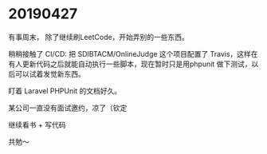 # 20190427

有事周末， 除了继续刷LeetCode，开始弄别的一些东西。

稍稍接触了 CI/CD: 把 SDIBTACM/OnlineJudge 这个项目配置了 Travis，这样在有人更新代码之后就能自动执行一些脚本，现在暂时只是用phpunit 做下测试，以后可以试着发觉新东西。

盯着 Laravel PHPUnit 的文档好久。 

某公司一直没有面试邀约，凉了（钦定

继续看书 + 写代码

共勉～

